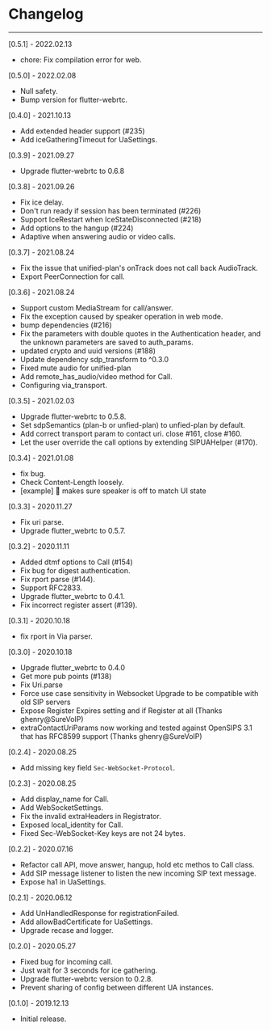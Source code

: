 # Changelog

--------------------------------------------
[0.5.1] - 2022.02.13

* chore: Fix compilation error for web.

[0.5.0] - 2022.02.08

* Null safety.
* Bump version for flutter-webrtc.

[0.4.0] - 2021.10.13

* Add extended header support (#235)
* Add iceGatheringTimeout for UaSettings.

[0.3.9] - 2021.09.27

* Upgrade flutter-webrtc to 0.6.8

[0.3.8] - 2021.09.26

* Fix ice delay.
* Don't run ready if session has been terminated (#226)
* Support IceRestart when IceStateDisconnected (#218)
* Add options to the hangup (#224)
* Adaptive when answering audio or video calls.

[0.3.7] - 2021.08.24

* Fix the issue that unified-plan's onTrack does not call back AudioTrack.
* Export PeerConnection for call.

[0.3.6] - 2021.08.24

* Support custom MediaStream for call/answer.
* Fix the exception caused by speaker operation in web mode.
* bump dependencies (#216)
* Fix the parameters with double quotes in the Authentication header,
    and the unknown parameters are saved to auth_params.
* updated crypto and uuid versions (#188)
* Update dependency sdp_transform to ^0.3.0
* Fixed mute audio for unified-plan
* Add remote_has_audio/video method for Call.
* Configuring via_transport.

[0.3.5] - 2021.02.03

* Upgrade flutter-webrtc to 0.5.8.
* Set sdpSemantics (plan-b or unfied-plan) to unfied-plan by default.
* Add correct transport param to contact uri. close #161, close #160.
* Let the user override the call options by extending SIPUAHelper (#170).

[0.3.4] - 2021.01.08

* fix bug.
* Check Content-Length loosely.
* [example] 🐛 makes sure speaker is off to match UI state

[0.3.3] - 2020.11.27

* Fix uri parse.
* Upgrade flutter_webrtc to 0.5.7.

[0.3.2] - 2020.11.11

* Added dtmf options to Call (#154)
* Fix bug for digest authentication.
* Fix rport parse (#144).
* Support RFC2833.
* Upgrade flutter_webrtc to 0.4.1.
* Fix incorrect register assert (#139).

[0.3.1] - 2020.10.18

* fix rport in Via parser.

[0.3.0] - 2020.10.18

* Upgrade flutter_webrtc to 0.4.0
* Get more pub points (#138)
* Fix Uri.parse
* Force use case sensitivity in Websocket Upgrade to be compatible with old SIP servers
* Expose Register Expires setting and if Register at all (Thanks ghenry@SureVoIP)
* extraContactUriParams now working and tested against OpenSIPS 3.1 that has RFC8599 support (Thanks ghenry@SureVoIP)

[0.2.4] - 2020.08.25

* Add missing key field `Sec-WebSocket-Protocol`.

[0.2.3] - 2020.08.25

* Add display_name for Call.
* Add WebSocketSettings.
* Fix the invalid extraHeaders in Registrator.
* Exposed local_identity for Call.
* Fixed Sec-WebSocket-Key keys are not 24 bytes.

[0.2.2] - 2020.07.16

* Refactor call API, move answer, hangup, hold etc methos to Call class.
* Add SIP message listener to listen the new incoming SIP text message.
* Expose ha1 in UaSettings.

[0.2.1] - 2020.06.12

* Add UnHandledResponse for registrationFailed.
* Add allowBadCertificate for UaSettings.
* Upgrade recase and logger.

[0.2.0] - 2020.05.27

* Fixed bug for incoming call.
* Just wait for 3 seconds for ice gathering.
* Upgrade flutter-webrtc version to 0.2.8.
* Prevent sharing of config between different UA instances.

[0.1.0] - 2019.12.13

* Initial release.

